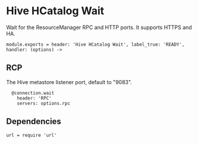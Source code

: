 
# Hive HCatalog Wait

Wait for the ResourceManager RPC and HTTP ports. It supports HTTPS and HA.


    module.exports = header: 'Hive HCatalog Wait', label_true: 'READY', handler: (options) ->

## RCP

The Hive metastore listener port, default to "9083".

      @connection.wait
        header: 'RPC'
        servers: options.rpc

## Dependencies

    url = require 'url'
